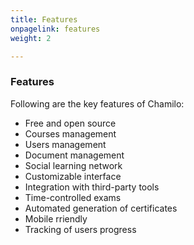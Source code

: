 ```yaml
---
title: Features
onpagelink: features
weight: 2

---
```


### Features

Following are the key features of Chamilo:

- Free and open source
- Courses management
- Users management
- Document management
- Social learning network
- Customizable interface
- Integration with third-party tools
- Time-controlled exams
- Automated generation of certificates
- Mobile rriendly
- Tracking of users progress
 